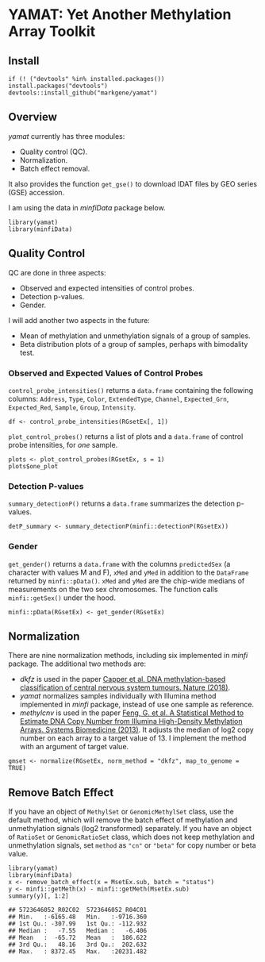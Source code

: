 # YAMAT: Yet Another Methylation Array Toolkit

## Install

```{r, install_yamat}
if (! ("devtools" %in% installed.packages()) install.packages("devtools")
devtools::install_github("markgene/yamat")
```

## Overview

*yamat* currently has three modules:

* Quality control (QC).
* Normalization.
* Batch effect removal.

It also provides the function `get_gse()` to download IDAT files by GEO 
series (GSE) accession.

I am using the data in *minfiData* package below.

```{r}
library(yamat)
library(minfiData)
```

## Quality Control

QC are done in three aspects:

* Observed and expected intensities of control probes.
* Detection p-values.
* Gender.

I will add another two aspects in the future:

* Mean of methylation and unmethylation signals of a group of samples.
* Beta distribution plots of a group of samples, perhaps with bimodality 
test.

### Observed and Expected Values of Control Probes

`control_probe_intensities()` returns a `data.frame` containing the following 
columns: `Address`, `Type`, `Color`, `ExtendedType`, `Channel`, `Expected_Grn`, 
`Expected_Red`, `Sample`, `Group`, `Intensity`.

```{r, control_probe_intensities}
df <- control_probe_intensities(RGsetEx[, 1])
```

`plot_control_probes()` returns a list of plots and a `data.frame` of control 
probe intensities, for *one* sample.

```{r, plot_control_probes}
plots <- plot_control_probes(RGsetEx, s = 1)
plots$one_plot
```

### Detection P-values

`summary_detectionP()` returns a `data.frame` summarizes the detection p-values.

```{r, detp}
detP_summary <- summary_detectionP(minfi::detectionP(RGsetEx))
```

### Gender

`get_gender()` returns a `data.frame` with the columns `predictedSex` 
(a character with values M and F), `xMed` and `yMed` in addition to 
the `DataFrame` returned by `minfi::pData()`. `xMed` and `yMed` are the 
chip-wide medians of measurements on the two sex chromosomes. The function 
calls `minfi::getSex()` under the hood.

```{r gender}
minfi::pData(RGsetEx) <- get_gender(RGsetEx)
```

## Normalization

There are nine normalization methods, including six implemented in *minfi* 
package. The additional two methods are:

* *dkfz* is used in the paper [Capper et al. DNA methylation-based 
classification of central nervous system tumours. Nature (2018)](https://www.ncbi.nlm.nih.gov/pubmed/29539639). 
* *yamat* normalizes samples individually with Illumina method implemented 
in *minfi* package, instead of use one sample as reference.
* *methylcnv* is used in the paper [Feng, G. et al. A Statistical Method to Estimate DNA Copy Number from Illumina High-Density Methylation Arrays. Systems Biomedicine (2013)](https://www.tandfonline.com/doi/pdf/10.4161/sysb.25896). It
adjusts the median of log2 copy number on each array to a target value 
of 13. I implement the method with an argument of target value.

```{r normalization}
gmset <- normalize(RGsetEx, norm_method = "dkfz", map_to_genome = TRUE)
```

## Remove Batch Effect

If you have an object of `MethylSet` or `GenomicMethylSet` class, use the default 
method, which will remove the batch effect of methylation and unmethylation 
signals (log2 transformed) separately. If you have an object of `RatioSet` or 
`GenomicRatioSet` class, which does not keep methylation and unmethylation 
signals, set `method` as `"cn"` or `"beta"` for copy number or beta value. 

```{r, batch_effect}
library(yamat)
library(minfiData)
x <- remove_batch_effect(x = MsetEx.sub, batch = "status")
y <- minfi::getMeth(x) - minfi::getMeth(MsetEx.sub)
summary(y)[, 1:2]

## 5723646052_R02C02  5723646052_R04C01  
## Min.   :-6165.48   Min.   :-9716.360  
## 1st Qu.: -307.99   1st Qu.: -112.932  
## Median :   -7.55   Median :   -6.406  
## Mean   :  -65.72   Mean   :  186.622  
## 3rd Qu.:   48.16   3rd Qu.:  202.632  
## Max.   : 8372.45   Max.   :20231.482 
```

